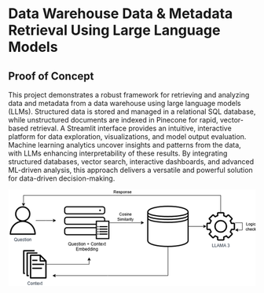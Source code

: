 # Data Warehouse Data & Metadata Retrieval Using Large Language Models
## Proof of Concept
This project demonstrates a robust framework for retrieving and analyzing data and metadata from a data warehouse using large language models (LLMs). Structured data is stored and managed in a relational SQL database, while unstructured documents are indexed in Pinecone for rapid, vector-based retrieval. A Streamlit interface provides an intuitive, interactive platform for data exploration, visualizations, and model output evaluation. Machine learning analytics uncover insights and patterns from the data, with LLMs enhancing interpretability of these results. By integrating structured databases, vector search, interactive dashboards, and advanced ML-driven analysis, this approach delivers a versatile and powerful solution for data-driven decision-making.

![alt text](assets/image.png)
